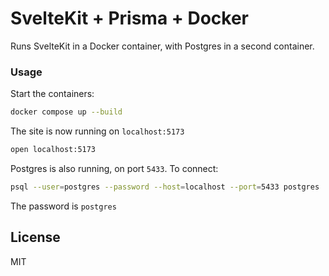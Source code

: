 # SvelteKit + Prisma + Docker

Runs SvelteKit in a Docker container, with Postgres in a second container.

### Usage

Start the containers:

```bash
docker compose up --build
```

The site is now running on `localhost:5173`

```bash
open localhost:5173
```

Postgres is also running, on port `5433`. To connect:

```bash
psql --user=postgres --password --host=localhost --port=5433 postgres
```

The password is `postgres`

## License

MIT
